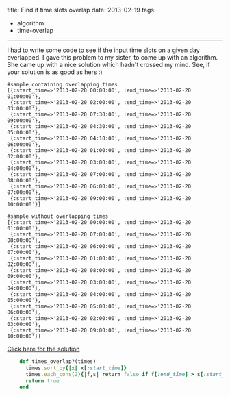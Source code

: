 title: Find if time slots overlap
date: 2013-02-19
tags:
- algorithm
- time-overlap
---

I had to write some code to see if the input time slots on a given day overlapped.
I gave this problem to my sister, to come up with an algorithm. She came up with
a nice solution which hadn't crossed my mind. See, if your solution is as good
as hers :)


    #sample containing overlapping times
    [{:start_time=>'2013-02-20 00:00:00', :end_time=>'2013-02-20 01:00:00'},
     {:start_time=>'2013-02-20 02:00:00', :end_time=>'2013-02-20 03:00:00'},
     {:start_time=>'2013-02-20 07:30:00', :end_time=>'2013-02-20 09:00:00'},
     {:start_time=>'2013-02-20 04:30:00', :end_time=>'2013-02-20 05:00:00'},
     {:start_time=>'2013-02-20 04:10:00', :end_time=>'2013-02-20 06:00:00'},
     {:start_time=>'2013-02-20 01:00:00', :end_time=>'2013-02-20 02:00:00'},
     {:start_time=>'2013-02-20 03:00:00', :end_time=>'2013-02-20 04:00:00'},
     {:start_time=>'2013-02-20 07:00:00', :end_time=>'2013-02-20 08:00:00'},
     {:start_time=>'2013-02-20 06:00:00', :end_time=>'2013-02-20 07:00:00'},
     {:start_time=>'2013-02-20 09:00:00', :end_time=>'2013-02-20 10:00:00'}]

    #sample without overlapping times
    [{:start_time=>'2013-02-20 00:00:00', :end_time=>'2013-02-20 01:00:00'},
     {:start_time=>'2013-02-20 07:00:00', :end_time=>'2013-02-20 08:00:00'},
     {:start_time=>'2013-02-20 06:00:00', :end_time=>'2013-02-20 07:00:00'},
     {:start_time=>'2013-02-20 01:00:00', :end_time=>'2013-02-20 02:00:00'},
     {:start_time=>'2013-02-20 08:00:00', :end_time=>'2013-02-20 09:00:00'},
     {:start_time=>'2013-02-20 03:00:00', :end_time=>'2013-02-20 04:00:00'},
     {:start_time=>'2013-02-20 04:00:00', :end_time=>'2013-02-20 05:00:00'},
     {:start_time=>'2013-02-20 05:00:00', :end_time=>'2013-02-20 06:00:00'},
     {:start_time=>'2013-02-20 02:00:00', :end_time=>'2013-02-20 03:00:00'},
     {:start_time=>'2013-02-20 09:00:00', :end_time=>'2013-02-20 10:00:00'}]


<a href='#solution' onclick='document.getElementById("solution").className="";'>Click here for the solution</a><div id='solution' class='hidden'>

~~~ruby
    def times_overlap?(times)
      times.sort_by{|x| x[:start_time]}
      times.each_cons(2){|f,s| return false if f[:end_time] > s[:start_time]}
      return true
    end
~~~

</div>
